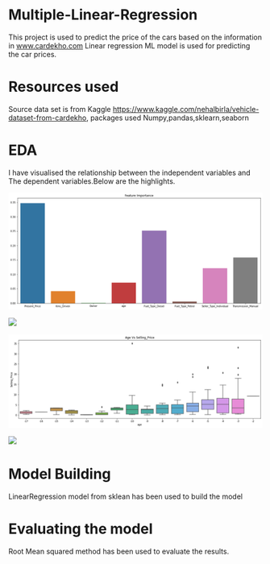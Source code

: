 # Multiple-Linear-Regression

This project is used to predict the price of the cars based on the information in www.cardekho.com
Linear regression ML model is used for predicting the car prices.

# Resources used
Source data set is from Kaggle https://www.kaggle.com/nehalbirla/vehicle-dataset-from-cardekho, 
packages used Numpy,pandas,sklearn,seaborn

# EDA

I have visualised the relationship between the independent variables and The dependent variables.Below are the highlights.

![](/FI.png)       

![](/FVsSp)

![](/AVsSP.png)

![](TVsSP)

# Model Building
 LinearRegression model from sklean has been used to build the model

# Evaluating the model
Root Mean squared method has been used to evaluate the results.
